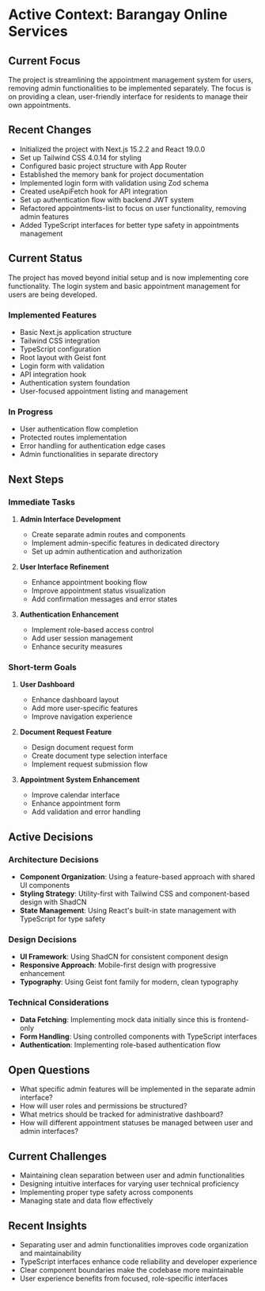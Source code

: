# Active Context: Barangay Online Services

## Current Focus

The project is streamlining the appointment management system for users, removing admin functionalities to be implemented separately. The focus is on providing a clean, user-friendly interface for residents to manage their own appointments.

## Recent Changes

- Initialized the project with Next.js 15.2.2 and React 19.0.0
- Set up Tailwind CSS 4.0.14 for styling
- Configured basic project structure with App Router
- Established the memory bank for project documentation
- Implemented login form with validation using Zod schema
- Created useApiFetch hook for API integration
- Set up authentication flow with backend JWT system
- Refactored appointments-list to focus on user functionality, removing admin features
- Added TypeScript interfaces for better type safety in appointments management

## Current Status

The project has moved beyond initial setup and is now implementing core functionality. The login system and basic appointment management for users are being developed.

### Implemented Features

- Basic Next.js application structure
- Tailwind CSS integration
- TypeScript configuration
- Root layout with Geist font
- Login form with validation
- API integration hook
- Authentication system foundation
- User-focused appointment listing and management

### In Progress

- User authentication flow completion
- Protected routes implementation
- Error handling for authentication edge cases
- Admin functionalities in separate directory

## Next Steps

### Immediate Tasks

1. **Admin Interface Development**
   - Create separate admin routes and components
   - Implement admin-specific features in dedicated directory
   - Set up admin authentication and authorization

2. **User Interface Refinement**
   - Enhance appointment booking flow
   - Improve appointment status visualization
   - Add confirmation messages and error states

3. **Authentication Enhancement**
   - Implement role-based access control
   - Add user session management
   - Enhance security measures

### Short-term Goals

1. **User Dashboard**
   - Enhance dashboard layout
   - Add more user-specific features
   - Improve navigation experience

2. **Document Request Feature**
   - Design document request form
   - Create document type selection interface
   - Implement request submission flow

3. **Appointment System Enhancement**
   - Improve calendar interface
   - Enhance appointment form
   - Add validation and error handling

## Active Decisions

### Architecture Decisions

- **Component Organization**: Using a feature-based approach with shared UI components
- **Styling Strategy**: Utility-first with Tailwind CSS and component-based design with ShadCN
- **State Management**: Using React's built-in state management with TypeScript for type safety

### Design Decisions

- **UI Framework**: Using ShadCN for consistent component design
- **Responsive Approach**: Mobile-first design with progressive enhancement
- **Typography**: Using Geist font family for modern, clean typography

### Technical Considerations

- **Data Fetching**: Implementing mock data initially since this is frontend-only
- **Form Handling**: Using controlled components with TypeScript interfaces
- **Authentication**: Implementing role-based authentication flow

## Open Questions

- What specific admin features will be implemented in the separate admin interface?
- How will user roles and permissions be structured?
- What metrics should be tracked for administrative dashboard?
- How will different appointment statuses be managed between user and admin interfaces?

## Current Challenges

- Maintaining clean separation between user and admin functionalities
- Designing intuitive interfaces for varying user technical proficiency
- Implementing proper type safety across components
- Managing state and data flow effectively

## Recent Insights

- Separating user and admin functionalities improves code organization and maintainability
- TypeScript interfaces enhance code reliability and developer experience
- Clear component boundaries make the codebase more maintainable
- User experience benefits from focused, role-specific interfaces
